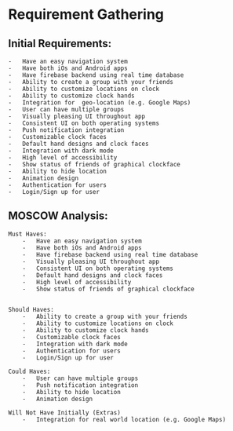 # Requirement Gathering

## Initial Requirements:

	-	Have an easy navigation system
	-	Have both iOs and Android apps
	-	Have firebase backend using real time database
	-	Ability to create a group with your friends
	-	Ability to customize locations on clock
	-	Ability to customize clock hands
	-	Integration for  geo-location (e.g. Google Maps)
	-	User can have multiple groups 
	-	Visually pleasing UI throughout app
	-	Consistent UI on both operating systems
	-	Push notification integration
	-	Customizable clock faces
	- 	Default hand designs and clock faces
	-	Integration with dark mode
	-	High level of accessibility
	-	Show status of friends of graphical clockface
	-	Ability to hide location
	-	Animation design
	-	Authentication for users
	-	Login/Sign up for user


## MOSCOW Analysis:

	Must Haves:		
		-	Have an easy navigation system	
		-	Have both iOs and Android apps
		-	Have firebase backend using real time database
		-	Visually pleasing UI throughout app
		-	Consistent UI on both operating systems
		- 	Default hand designs and clock faces
		-	High level of accessibility
		-	Show status of friends of graphical clockface


	Should Haves:
		-	Ability to create a group with your friends
		-	Ability to customize locations on clock
		-	Ability to customize clock hands
		-	Customizable clock faces
		-	Integration with dark mode
		-	Authentication for users
		-	Login/Sign up for user

	Could Haves:
		-	User can have multiple groups 
		-	Push notification integration
		-	Ability to hide location
		-	Animation design

	Will Not Have Initially (Extras)
		-	Integration for real world location (e.g. Google Maps)
